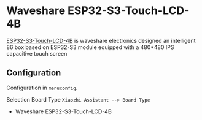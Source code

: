 # Waveshare ESP32-S3-Touch-LCD-4B


[ESP32-S3-Touch-LCD-4B](https://www.waveshare.com/esp32-s3-touch-lcd-4b.htm) is waveshare electronics designed an intelligent 86 box based on ESP32-S3 module equipped with a 480*480 IPS capacitive touch screen


## Configuration

Configuration in `menuconfig`.

Selection Board Type `Xiaozhi Assistant --> Board Type`
- Waveshare ESP32-S3-Touch-LCD-4B